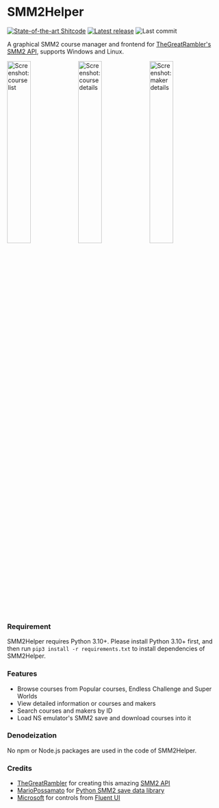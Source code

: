 # SMM2Helper

[![State-of-the-art Shitcode](https://img.shields.io/static/v1?label=State-of-the-art&message=Shitcode&color=7B5804)](https://github.com/trekhleb/state-of-the-art-shitcode)
[![Latest release](https://img.shields.io/github/v/release/YidaozhanYa/SMM2Helper)](https://github.com/YidaozhanYa/SMM2Helper/releases/latest)
![Last commit](https://img.shields.io/github/last-commit/YidaozhanYa/SMM2Helper)

A graphical SMM2 course manager and frontend
for [TheGreatRambler's SMM2 API](https://github.com/TheGreatRambler/MariOver), supports Windows and Linux.

<img src="https://imgsrc.baidu.com/super/pic/item/5243fbf2b21193136f1f8b7520380cd790238d93.jpg" alt="Screenshot: course list" width="33%;" /><img src="https://imgsrc.baidu.com/super/pic/item/5243fbf2b21193136f1b8b7520380cd790238d9f.jpg" alt="Screenshot: course details" width="33%;" /><img src="https://imgsrc.baidu.com/super/pic/item/c8177f3e6709c93d48a67a32da3df8dcd000549a.jpg" alt="Screenshot: maker details" width="33%;" />

### Requirement

SMM2Helper requires Python 3.10+. Please install Python 3.10+ first, and then run `pip3 install -r requirements.txt` to install dependencies of  SMM2Helper.


### Features

- Browse courses from Popular courses, Endless Challenge and Super Worlds
- View detailed information or courses and makers
- Search courses and makers by ID
- Load NS emulator's SMM2 save and download courses into it

### Denodeization

No npm or Node.js packages are used in the code of SMM2Helper.

### Credits

- [TheGreatRambler](https://github.com/TheGreatRambler) for creating this
  amazing [SMM2 API](https://github.com/TheGreatRambler/MariOver)
- [MarioPossamato](https://github.com/MarioPossamato)
  for [Python SMM2 save data library](https://github.com/JiXiaomai/SMM2#who-gets-credit-for-this)
- [Microsoft](https://github.com/microsoft) for controls from [Fluent UI](https://github.com/microsoft/fluentui)
